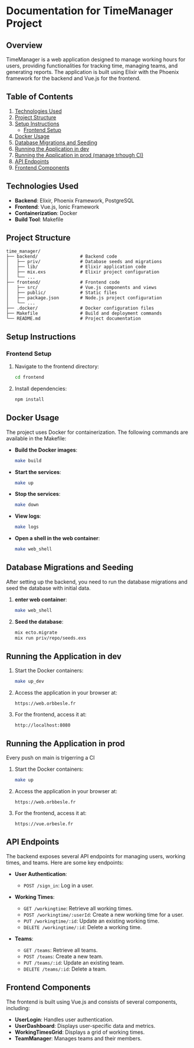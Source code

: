 # Documentation for TimeManager Project

## Overview

TimeManager is a web application designed to manage working hours for users, providing functionalities for tracking time, managing teams, and generating reports. The application is built using Elixir with the Phoenix framework for the backend and Vue.js for the frontend.

## Table of Contents

1. [Technologies Used](#technologies-used)
2. [Project Structure](#project-structure)
3. [Setup Instructions](#setup-instructions)
   - [Frontend Setup](#frontend-setup)
4. [Docker Usage](#docker-usage)
5. [Database Migrations and Seeding](#database-migrations-and-seeding)
6. [Running the Application in dev](#running-the-application-in-dev)
7. [Running the Application in prod (manage trhough CI)](#running-the-application-in-prod)
8. [API Endpoints](#api-endpoints)
9. [Frontend Components](#frontend-components)


## Technologies Used

- **Backend**: Elixir, Phoenix Framework, PostgreSQL
- **Frontend**: Vue.js, Ionic Framework
- **Containerization**: Docker
- **Build Tool**: Makefile

## Project Structure

```
time_manager/
├── backend/                # Backend code
│   ├── priv/               # Database seeds and migrations
│   ├── lib/                # Elixir application code
│   ├── mix.exs             # Elixir project configuration
│   └── ...
├── frontend/               # Frontend code
│   ├── src/                # Vue.js components and views
│   ├── public/             # Static files
│   ├── package.json        # Node.js project configuration
│   └── ...
├── .docker/                # Docker configuration files
├── Makefile                # Build and deployment commands
└── README.md               # Project documentation
```

## Setup Instructions

### Frontend Setup

1. Navigate to the frontend directory:
   ```bash
   cd frontend
   ```

2. Install dependencies:
   ```bash
   npm install
   ```

## Docker Usage

The project uses Docker for containerization. The following commands are available in the Makefile:

- **Build the Docker images**:
  ```bash
  make build
  ```

- **Start the services**:
  ```bash
  make up
  ```

- **Stop the services**:
  ```bash
  make down
  ```

- **View logs**:
  ```bash
  make logs
  ```

- **Open a shell in the web container**:
  ```bash
  make web_shell
  ```

## Database Migrations and Seeding

After setting up the backend, you need to run the database migrations and seed the database with initial data.

1. **enter web container**:
   ```bash
   make web_shell
   ```

2. **Seed the database**:
   ```bash
   mix ecto.migrate
   mix run priv/repo/seeds.exs
   ```

## Running the Application in dev

1. Start the Docker containers:
   ```bash
   make up_dev
   ```

2. Access the application in your browser at:
   ```
   https://web.orbbesle.fr
   ```

3. For the frontend, access it at:
   ```
   http://localhost:8080
   ```



## Running the Application in prod

   Every push on main is trigerring a CI 

1. Start the Docker containers:
   ```bash
   make up
   ```

2. Access the application in your browser at:
   ```
   https://web.orbbesle.fr
   ```

3. For the frontend, access it at:
   ```
   https://vue.orbesle.fr
   ```


## API Endpoints

The backend exposes several API endpoints for managing users, working times, and teams. Here are some key endpoints:

- **User Authentication**:
  - `POST /sign_in`: Log in a user.
  
- **Working Times**:
  - `GET /workingtime`: Retrieve all working times.
  - `POST /workingtime/:userId`: Create a new working time for a user.
  - `PUT /workingtime/:id`: Update an existing working time.
  - `DELETE /workingtime/:id`: Delete a working time.

- **Teams**:
  - `GET /teams`: Retrieve all teams.
  - `POST /teams`: Create a new team.
  - `PUT /teams/:id`: Update an existing team.
  - `DELETE /teams/:id`: Delete a team.

## Frontend Components

The frontend is built using Vue.js and consists of several components, including:

- **UserLogin**: Handles user authentication.
- **UserDashboard**: Displays user-specific data and metrics.
- **WorkingTimesGrid**: Displays a grid of working times.
- **TeamManager**: Manages teams and their members.
